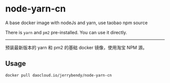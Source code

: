 # node-yarn-cn

A base docker image with nodeJs and yarn, use taobao npm source

There is `yarn` and `pm2` pre-installed. You can use it directly.

---

预装最新版本的 yarn 和 pm2 的基础 docker 镜像，使用淘宝 NPM 源。


## Usage

```
docker pull daocloud.io/jerrybendy/node-yarn-cn
```

